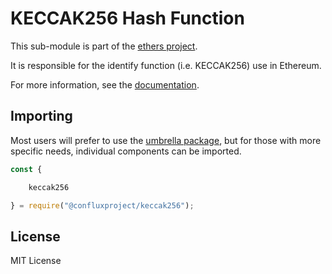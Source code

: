 KECCAK256 Hash Function
=======================

This sub-module is part of the [ethers project](https://github.com/ethers-io/ethers.js).

It is responsible for the identify function (i.e. KECCAK256) use in Ethereum.

For more information, see the [documentation](https://docs.ethers.io/v5/api/utils/hashing/#utils-keccak256).


Importing
---------

Most users will prefer to use the [umbrella package](https://www.npmjs.com/package/ethers),
but for those with more specific needs, individual components can be imported.

```javascript
const {

    keccak256

} = require("@confluxproject/keccak256");
```


License
-------

MIT License
